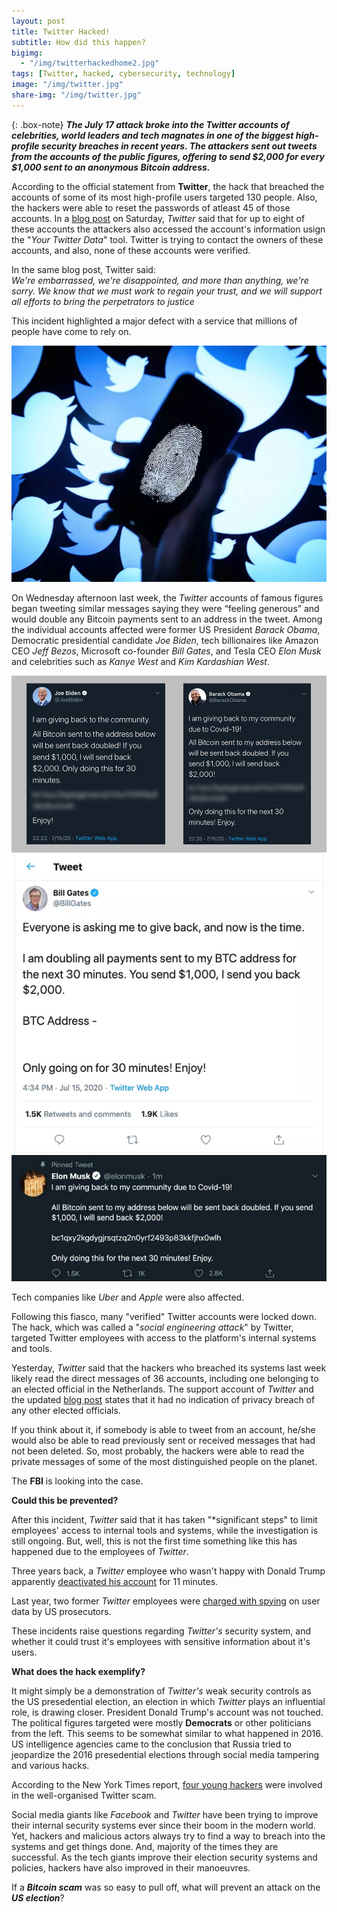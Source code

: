 ```yaml
---
layout: post
title: Twitter Hacked!
subtitle: How did this happen?
bigimg: 
  - "/img/twitterhackedhome2.jpg"
tags: [Twitter, hacked, cybersecurity, technology]
image: "/img/twitter.jpg"
share-img: "/img/twitter.jpg"
---
```


{: .box-note}
***The July 17 attack broke into the Twitter accounts of celebrities, world leaders and tech magnates in one of the biggest high-profile security breaches in recent years. The attackers sent out tweets from the accounts of the public figures, offering to send $2,000 for every $1,000 sent to an anonymous Bitcoin address.***

According to the official statement from **Twitter**, the hack that breached the accounts of some of its most high-profile users targeted 130 people. Also, the hackers were able to reset the passwords of atleast 45 of those accounts. In a <a href="https://blog.twitter.com/en_us/topics/company/2020/an-update-on-our-security-incident.html">blog post</a> on Saturday, *Twitter* said that for up to eight of these accounts the attackers also accessed the account's information usign the "*Your Twitter Data*" tool. Twitter is trying to contact the owners of these accounts, and also, none of these accounts were verified.

In the same blog post, Twitter said:<br>
*We're embarrassed, we're disappointed, and more than anything, we're sorry. We know that we must work to regain your trust, and we will support all efforts to bring the perpetrators to justice*

This incident highlighted a major defect with a service that millions of people have come to rely on.

<img src="/img/twitterhacked.jpg" alt="Twitter Hacked">

On Wednesday afternoon last week, the *Twitter* accounts of famous figures began tweeting similar messages saying they were “feeling generous” and would double any Bitcoin payments sent to an address in the tweet. Among the individual accounts affected were former US President *Barack Obama*, Democratic presidential candidate *Joe Biden*, tech billionaires like Amazon CEO *Jeff Bezos*, Microsoft co-founder *Bill Gates*, and Tesla CEO *Elon Musk* and celebrities such as *Kanye West* and *Kim Kardashian West*.

<img src="/img/twitterhacked1.jpg" alt="Twitter Hacked">

<img src="/img/twitterhacked2.jpg" alt="Twitter Hacked">

<img src="/img/twitterhacked3.jpg" alt="Twitter Hacked">

Tech companies like *Uber* and *Apple* were also affected.

Following this fiasco, many "verified" Twitter accounts were locked down. The hack, which was called a "*social engineering attack*" by Twitter, targeted Twitter employees with access to the platform's internal systems and tools.

Yesterday, *Twitter* said that the hackers who breached its systems last week likely read the direct messages of 36 accounts, including one belonging to an elected official in the Netherlands. The support account of *Twitter* and the updated <a href="https://blog.twitter.com/en_us/topics/company/2020/an-update-on-our-security-incident.html">blog post</a> states that it had no indication of privacy breach of any other elected officials.

If you think about it, if somebody is able to tweet from an account, he/she would also be able to read previously sent or received messages that had not been deleted. So, most probably, the hackers were able to read the private messages of some of the most distinguished people on the planet.

The **FBI** is looking into the case.

**Could this be prevented?**

After this incident, *Twitter* said that it has taken "*significant steps" to limit employees' access to internal tools and systems, while the investigation is still ongoing. But, well, this is not the first time something like this has happened due to the employees of *Twitter*.

Three years back, a *Twitter* employee who wasn't happy with Donald Trump apparently <a href="https://techcrunch.com/2017/11/29/meet-the-man-who-deactivated-trumps-twitter-account/">deactivated his account</a> for 11 minutes.

Last year, two former *Twitter* employees were <a href="https://www.washingtonpost.com/national-security/former-twitter-employees-charged-with-spying-for-saudi-arabia-by-digging-into-the-accounts-of-kingdom-critics/2019/11/06/2e9593da-00a0-11ea-8bab-0fc209e065a8_story.html">charged with spying</a> on user data by US prosecutors.

These incidents raise questions regarding *Twitter's* security system, and whether it could trust it's employees with sensitive information about it's users.

**What does the hack exemplify?**

It might simply be a demonstration of *Twitter's* weak security controls as the US presedential election, an election in which *Twitter* plays an influential role, is drawing closer. President Donald Trump's account was not touched. The political figures targeted were mostly **Democrats** or other politicians from the left. This seems to be somewhat similar to what happened in 2016. US intelligence agencies came to the conclusion that Russia tried to jeopardize the 2016 presedential elections through social media tampering and various hacks.

According to the New York Times report, <a href="https://www.nytimes.com/2020/07/17/technology/twitter-hackers-interview.html">four young hackers</a> were involved in the well-organised Twitter scam. 

Social media giants like *Facebook* and *Twitter* have been trying to improve their internal security systems ever since their boom in the modern world. Yet, hackers and malicious actors always try to find a way to breach into the systems and get things done. And, majority of the times they are successful. As the tech giants improve their election security systems and policies, hackers have also improved in their manoeuvres. 

If a ***Bitcoin scam*** was so easy to pull off, what will prevent an attack on the ***US election***?
